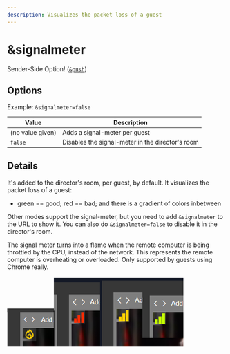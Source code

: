 ```yaml
---
description: Visualizes the packet loss of a guest
---
```


# \&signalmeter

Sender-Side Option! ([`&push`](../source-settings/push.md))

## Options

Example: `&signalmeter=false`

| Value            | Description                                      |
| ---------------- | ------------------------------------------------ |
| (no value given) | Adds a signal-meter per guest                    |
| `false`          | Disables the signal-meter in the director's room |

## Details

It's added to the director's room, per guest, by default. It visualizes the packet loss of a guest:

* green == good; red == bad; and there is a gradient of colors inbetween

Other modes support the signal-meter, but you need to add `&signalmeter` to the URL to show it. You can also do `&signalmeter=false` to disable it in the director's room.

The signal meter turns into a flame when the remote computer is being throttled by the CPU, instead of the network. This represents the remote computer is overheating or overloaded. Only supported by guests using Chrome really.\
\
![](<../.gitbook/assets/image (126) (1) (1).png>)![](<../.gitbook/assets/image (111) (1) (1).png>)
